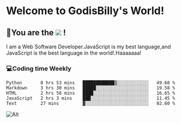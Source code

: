 # Welcome to GodisBilly's World!
## :partying_face:You are the  ![](https://visitor-badge.glitch.me/badge?page_id=Godisbilly.readme) !
I am a Web Software Developer.JavaScript is my best language,and JavaScript is the best language in the world!.Haaaaaaa!
### :computer:Coding time Weekly
  <!--START_SECTION:waka-->
```text
Python       8 hrs 53 mins   ████████████▒░░░░░░░░░░░░   49.68 % 
Markdown     3 hrs 30 mins   █████░░░░░░░░░░░░░░░░░░░░   19.58 % 
HTML         2 hrs 58 mins   ████░░░░░░░░░░░░░░░░░░░░░   16.65 % 
JavaScript   2 hrs 3 mins    ███░░░░░░░░░░░░░░░░░░░░░░   11.45 % 
Text         27 mins         ▓░░░░░░░░░░░░░░░░░░░░░░░░   02.60 % 
```
<!--END_SECTION:waka-->
![Alt](https://repobeats.axiom.co/api/embed/eeff64f6cf3d966257bdb597911b88a4c137d508.svg "Repobeats analytics image")
